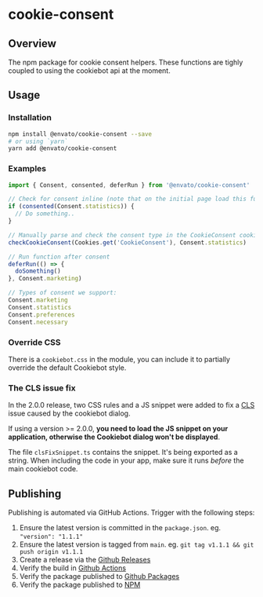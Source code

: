 # cookie-consent

## Overview

The npm package for cookie consent helpers. These functions are tighly coupled to using the cookiebot api at the moment.

## Usage

### Installation

```sh
npm install @envato/cookie-consent --save
# or using `yarn`
yarn add @envato/cookie-consent
```

### Examples

```js
import { Consent, consented, deferRun } from '@envato/cookie-consent'

// Check for consent inline (note that on the initial page load this function may return false)
if (consented(Consent.statistics)) {
  // Do something..
}

// Manually parse and check the consent type in the CookieConsent cookie
checkCookieConsent(Cookies.get('CookieConsent'), Consent.statistics)

// Run function after consent
deferRun(() => {
  doSomething()
}, Consent.marketing)

// Types of consent we support:
Consent.marketing
Consent.statistics
Consent.preferences
Consent.necessary
```

### Override CSS

There is a `cookiebot.css` in the module, you can include it to partially override the default Cookiebot style.

### The CLS issue fix

In the 2.0.0 release, two CSS rules and a JS snippet were added to fix a [CLS](https://web.dev/cls/) issue caused by the cookiebot dialog.

If using a version >= 2.0.0, **you need to load the JS snippet on your application, otherwise the Cookiebot dialog won't be displayed**.

The file `clsFixSnippet.ts` contains the snippet. It's being exported as a string. When including the code in your app, make sure it runs _before_ the main cookiebot code.

## Publishing

Publishing is automated via GitHub Actions. Trigger with the following steps:

1. Ensure the latest version is committed in the `package.json`. eg. `"version": "1.1.1"`
1. Ensure the latest version is tagged from `main`. eg. `git tag v1.1.1 && git push origin v1.1.1`
1. Create a release via the [Github Releases](https://github.com/envato/cookie-consent/releases)
1. Verify the build in [Github Actions](https://github.com/envato/cookie-consent/actions)
1. Verify the package published to [Github Packages](https://github.com/envato/cookie-consent/pkgs/npm/cookie-consent)
1. Verify the package published to [NPM](https://www.npmjs.com/package/@envato/cookie-consent?activeTab=versions)
